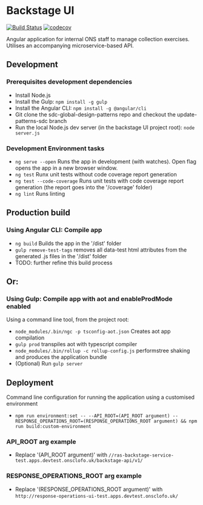 # Backstage UI
[![Build Status](https://travis-ci.org/ONSdigital/ras-backstage-ui.svg?branch=master)](https://travis-ci.org/ONSdigital/ras-backstage-ui)
[![codecov](https://codecov.io/gh/ONSdigital/ras-backstage-ui/branch/master/graph/badge.svg)](https://codecov.io/gh/ONSdigital/ras-backstage-ui)

Angular application for internal ONS staff to manage collection exercises. Utilises an accompanying microservice-based API.

## Development

### Prerequisites development dependencies
* Install Node.js
* Install the Gulp: `npm install -g gulp`
* Install the Angular CLI: `npm install -g @angular/cli`
* Git clone the sdc-global-design-patterns repo and checkout the update-patterns-sdc branch
* Run the local Node.js dev server (in the backstage UI project root): `node server.js`

### Development Environment tasks
* `ng serve --open` Runs the app in development (with watches). Open flag opens the app in a new browser window.
* `ng test` Runx unit tests without code coverage report generation
* `ng test --code-coverage` Runs unit tests with code coverage report generation (the report goes into the '/coverage' folder)
* `ng lint` Runs linting

## Production build

### Using Angular CLI: Compile app
* `ng build` Builds the app in the '/dist' folder
* `gulp remove-test-tags` removes all data-test html attributes from the generated .js files in the '/dist' folder
* TODO: further refine this build process

## Or:

### Using Gulp: Compile app with aot and enableProdMode enabled
Using a command line tool, from the project root:
* `node_modules/.bin/ngc -p tsconfig-aot.json` Creates aot app compilation
* `gulp prod` transpiles aot with typescript compiler
* `node_modules/.bin/rollup -c rollup-config.js` performstree shaking and produces the application bundle
* (Optional) Run `gulp server`

## Deployment
Command line configuration for running the application using a customised environment
* `npm run environment:set -- --API_ROOT=(API_ROOT argument) --RESPONSE_OPERATIONS_ROOT=(RESPONSE_OPERATIONS_ROOT argument) && npm run build:custom-environment`

### API_ROOT arg example
* Replace '(API_ROOT argument)' with `//ras-backstage-service-test.apps.devtest.onsclofo.uk/backstage-api/v1/`

### RESPONSE_OPERATIONS_ROOT arg example
* Replace '(RESPONSE_OPERATIONS_ROOT argument)' with `http://response-operations-ui-test.apps.devtest.onsclofo.uk/`
